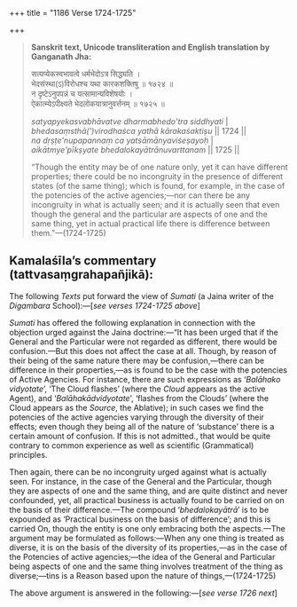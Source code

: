 +++
title = "1186 Verse 1724-1725"

+++
> **Sanskrit text, Unicode transliteration and English translation by Ganganath Jha:** 
>
> सत्यप्येकस्वभावत्वे धर्मभेदोऽत्र सिद्ध्यति ।  
> भेदसंस्था(ऽ)विरोधश्च यथा कारकशक्तिषु ॥ १७२४ ॥  
> न दृष्टेऽनुपपन्नं च यत्सामान्यविशेषयोः ।  
> ऐकात्म्येऽपीक्ष्यते भेदलोकयात्रानुवर्त्तनम् ॥ १७२५ ॥ 
>
> *satyapyekasvabhāvatve dharmabhedo'tra siddhyati* \|  
> *bhedasaṃsthā(')virodhaśca yathā kārakaśaktiṣu* \|\| 1724 \|\|  
> *na dṛṣṭe'nupapannaṃ ca yatsāmānyaviśeṣayoḥ* \|  
> *aikātmye'pīkṣyate bhedalokayātrānuvarttanam* \|\| 1725 \|\| 
>
> “Though the entity may be of one nature only, yet it can have different properties; there could be no incongruity in the presence of different states (of the same thing); which is found, for example, in the case of the potencies of the active agencies;—nor can there be any incongruity in what is actually seen; and it is actually seen that even though the general and the particular are aspects of one and the same thing, yet in actual practical life there is difference between them.”—(1724-1725)



## Kamalaśīla’s commentary (tattvasaṃgrahapañjikā):

The following *Texts* put forward the view of *Sumati* (a Jaina writer of the *Digambara* School):—[*see verses 1724-1725 above*]

*Sumati* has offered the following explanation in connection with the objection urged against the Jaina doctrine:—“It has been urged that if the General and the Particular were not regarded as different, there would be confusion.—But this does not affect the case at all. Though, by reason of their being of the same nature there may be confusion,—there can be difference in their properties,—as is found to be the case with the potencies of Active Agencies. For instance, there are such expressions as ‘*Balāhako vidyotate*’, ‘The Cloud flashes’ (where the *Cloud* appears as the active Agent), and ‘*Balāhakādvidyotate*’, ‘flashes from the Clouds’ (where the Cloud appears as the *Source*, the Ablative); in such cases we find the potencies of the active agencies varying through the diversity of their effects; even though they being all of the nature of ‘substance’ there is a certain amount of confusion. If this is not admitted., that would be quite contrary to common experience as well as scientific (Grammatical) principles.

Then again, there can be no incongruity urged against what is actually seen. For instance, in the case of the General and the Particular, though they are aspects of one and the same thing, and are quite distinct and never confounded, yet, all practical business is actually found to be carried on on the basis of their difference.—The compound ‘*bhedalokayātrā*’ is to be expounded as ‘Practical business on the basis of difference’; and this is carried On, though the entity is one only embracing both the aspects.—The argument may be formulated as follows:—When any one thing is treated as diverse, it is on the basis of the diversity of its properties,—as in the case of the Potencies of active agencies;—the idea of the General and Particular being aspects of one and the same thing involves treatment of the thing as diverse;—tins is a Reason based upon the nature of things,—(1724-1725)

The above argument is answered in the following:—[*see verse 1726 next*]


